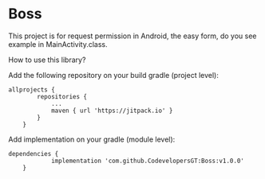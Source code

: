 # Boss

This project is for request permission in Android, the easy form, do you see example in MainActivity.class.


How to use this library?

Add the following repository on your build gradle (project level):

```
allprojects {
		repositories {
			...
			maven { url 'https://jitpack.io' }
		}
	}
```
  
Add implementation on your gradle (module level):

```
dependencies {
	        implementation 'com.github.CodevelopersGT:Boss:v1.0.0'
	}
```
  
